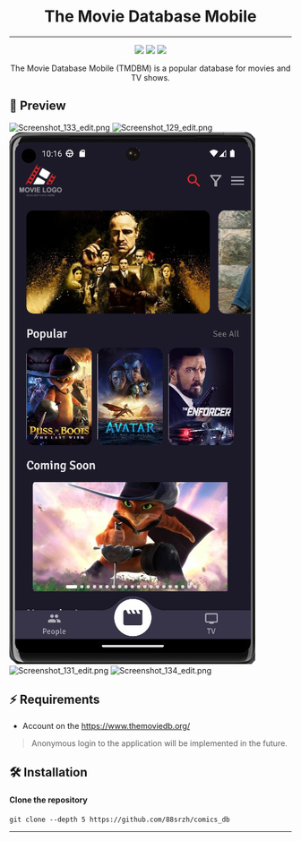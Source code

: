 <h1 align="center">The Movie Database Mobile</h1>

---

[//]: # '<h4 align="center">'
[//]: # '<a name="install">Install</a>'
[//]: # "·"
[//]: # '<a href="">Docs</a>'
[//]: # "</h4>"

<p align="center">
    <img src="https://img.shields.io/github/last-commit/88srzh/comics_db?color=%237DC2E8&logo=GitHub" />
    <img src="https://img.shields.io/badge/code_style-prettier-ff69b4.svg?style=flat" />
    <img src="https://img.shields.io/github/license/88srzh/comics_db?color=%23C9A8EF">

[//]: # "number of lines doesn't work, try when it will be fix"
[//]: # '<img src="https://img.shields.io/tokei/lines/githubtp/88srzh/comics_db?color=%23EED49F">'

</p>

<p align="center">The Movie Database Mobile (TMDBM) is a popular database for movies and TV shows.</p>

## 🌟 Preview

![Screenshot_133_edit.png](https://raw.githubusercontent.com/88srzh/comics_db/main/.git/readme_images/Screenshot_133_edit.png)
![Screenshot_129_edit.png](..%2F..%2F..%2FPictures%2FScreenshots%2Ftmdbm%2FScreenshot_129_edit.png)
![Screenshot_128_edit.png](https://raw.githubusercontent.com/88srzh/comics_db/main/Screenshot_128_edit.png)
![Screenshot_131_edit.png](..%2F..%2F..%2FPictures%2FScreenshots%2Ftmdbm%2FScreenshot_131_edit.png)
![Screenshot_134_edit.png](..%2F..%2F..%2FPictures%2FScreenshots%2Ftmdbm%2FScreenshot_134_edit.png)

[//]: # "## ✨ Features"

## ⚡ Requirements

- Account on the https://www.themoviedb.org/

> Anonymous login to the application will be implemented in the future.

## 🛠️ Installation

#### Clone the repository

```shell
git clone --depth 5 https://github.com/88srzh/comics_db
```

---
